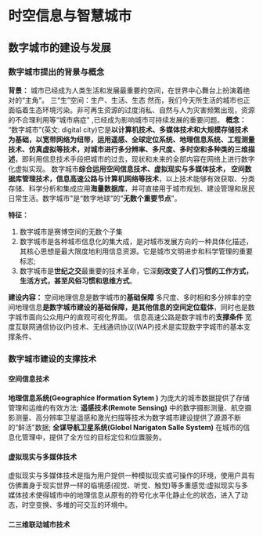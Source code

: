 # 时空信息与智慧城市

## 数字城市的建设与发展

### 数字城市提出的背景与概念

**背景：** 城市已经成为人类生活和发展最重要的空间，在世界中心舞台上扮演着绝对的“主角”。
三“生”空间：生产、生活、生态
然而，我们今天所生活的城市也正面临着生态环境污染。非可再生资源的过度消私、自然与人为灾害频繁出现，资源的不合理利用等“城市病症" ,已经成为影响城市可持续发展的重要问题。
**概念：** “数字城市”(英文: digital city)它是**以计算机技术、多媒体技术和大规模存储技术为基础，以宽带网络为纽带，运用遥感、全球定位系统、地理信息系统、工程测量技术、仿真虚拟等技术，对城市进行多分辨率、多尺度、多时空和多种类的三维描述**，即利用信息技术手段把城市的过去，现状和未来的全部内容在网络上进行数字化虚拟实现。
数字城市**综合运用空间信息技术、虚拟现实与多媒体技术， 空间数据库管理技术，信息高速公路与计算机网络等技术**，以上技术能够有效获取、分类存储、科学分析和集成应用**海量数据库**，并可直接用于城市规划、建设管理和居民日常生活。数字城市"是“数字地球”的“**无数个重要节点**”。

**特征：**

1. 数字城市是赛博空间的无数个子集
2. 数字城市是各种城市信息化的集大成，是对城市发展方向的一种具体化描述，其核心思想是最大限度地利用信息资源。它是城市文明进步和科学管理的重要标志;
3. 数字城市是**世纪之交**最重要的技术革命，它深**刻改变了人们习惯的工作方式，生活方式，甚至风俗习惯和思维方式**。

**建设内容：**
空间地理信息是数字城市的**基础保障**
多尺度、多时相和多分辨率的空间地理信息**是数字城市建设的基础保障，是其他信息的空间定位载体**，同时也是数字城市面向公众用户的直观可视化界面。
信息高速公路是数字城市的**支撑条件**
宽度互联网通信协议(P)技术、无线通讯协议(WAP)技术是实现数字字城市的基本支撑条件、

### 数字城市建设的支撑技术

#### 空间信息技术

**地理信息系统(Geographice Iformation Sytem )** 为庞大的城市数据提供了存储管理和运维的有效方法:
**遥感技术(Remote Sensing)** 中的数字摄影测量、航空摄影测量、高分辨率卫星遥感和激光扫描等技术为数字城市建设提供了源源不断的“鲜活"数据;
**全谋导航卫星系统(Globol Narigaton Salle System)** 在城市的信息化管理中，提供了全方位的目标定位和位置服务。

#### 虚拟现实与多媒体技术

虚拟现实与多媒体技术是指为用户提供一种模拟现实或可操作的环境，使用户具有仿佛置身于现实世界一样的临境感(视觉、听觉、触觉)等多重感觉:虚拟现实与多媒体技术使得城市中的地理信息从原有的符号化水平化静止化的状态，进入了动态，时空变换、多堆的可交互的环境中。

#### 二三维联动城市技术

